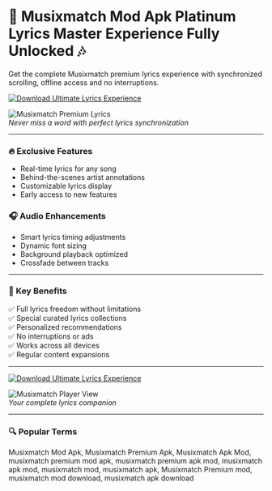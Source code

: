 # 🎵 Musixmatch Mod Apk Platinum Lyrics Master Experience Fully Unlocked 🎶  

Get the complete Musixmatch premium lyrics experience with synchronized scrolling, offline access and no interruptions.  

[![Download Ultimate Lyrics Experience](https://img.shields.io/badge/Download_Ultimate_Lyrics_Experience-brightgreen?style=for-the-badge&logo=android)](#)  

![Musixmatch Premium Lyrics](https://encrypted-tbn0.gstatic.com/images?q=tbn:ANd9GcT0I-YvPVFCE-_SMJA0Q1nVYH-KFAoTqr6XMg&s)  
*Never miss a word with perfect lyrics synchronization*  

---  

### 🔥 Exclusive Features  

- Real-time lyrics for any song  
- Behind-the-scenes artist annotations  
- Customizable lyrics display  
- Early access to new features  

### 🎧 Audio Enhancements  

- Smart lyrics timing adjustments  
- Dynamic font sizing  
- Background playback optimized  
- Crossfade between tracks  

---  

### 🎯 Key Benefits  

✅ Full lyrics freedom without limitations  
✅ Special curated lyrics collections  
✅ Personalized recommendations  
✅ No interruptions or ads  
✅ Works across all devices  
✅ Regular content expansions  

---  

[![Download Ultimate Lyrics Experience](https://img.shields.io/badge/Download_Ultimate_Lyrics_Experience-brightgreen?style=for-the-badge&logo=android)](#)  

![Musixmatch Player View](https://encrypted-tbn0.gstatic.com/images?q=tbn:ANd9GcR6DAyEf-CteB3GRUttk62eglyrERO-nZVbhw&s)  
*Your complete lyrics companion*  

---  

### 🔍 Popular Terms  

Musixmatch Mod Apk, Musixmatch Premium Apk, Musixmatch Apk Mod, musixmatch premium mod apk, musixmatch premium apk mod, musixmatch apk mod, musixmatch mod, musixmatch apk, Musixmatch Premium mod, musixmatch mod download, musixmatch apk download
